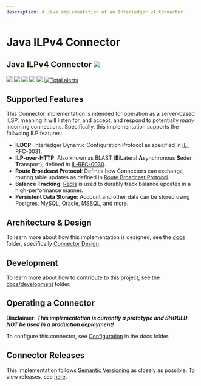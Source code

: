 ```yaml
---
description: A Java implementation of an Interledger v4 Connector.
---
```


# Java ILPv4 Connector

## Java ILPv4 Connector [![](https://img.shields.io/badge/Discuss-Interledger%20Forum-blue.svg)](https://forum.interledger.org/tags/java-ilpv4-connector)

[![](https://circleci.com/gh/sappenin/java-ilpv4-connector.svg?style=shield)](https://circleci.com/gh/sappenin/java-ilpv4-connector) [![](https://codecov.io/gh/sappenin/java-ilpv4-connector/branch/master/graph/badge.svg)](https://codecov.io/gh/sappenin/java-ilpv4-connector) [![](https://img.shields.io/github/license/sappenin/java-ilp-connector.svg)](https://github.com/sappenin/java-ilp-connector/blob/master/LICENSE) [![](https://api.codacy.com/project/badge/Grade/49e43210600d462f861e1813230d855d)](https://www.codacy.com/app/sappenin/java-ilpv4-connector?utm_source=github.com&amp;utm_medium=referral&amp;utm_content=sappenin/java-ilpv4-connector&amp;utm_campaign=Badge_Grade) [![](https://img.shields.io/github/issues/sappenin/java-ilpv4-connector.svg)](https://github.com/sappenin/java-ilpv4-connector/issues) [![Total alerts](https://img.shields.io/lgtm/alerts/g/sappenin/java-ilpv4-connector.svg?logo=lgtm&logoWidth=18)](https://lgtm.com/projects/g/sappenin/java-ilpv4-connector/alerts/)

## Supported Features

This Connector implementation is intended for operation as a server-based ILSP, meaning it will listen for, and accept, and respond to potentially _many_ incoming connections. Specifically, this implementation supports the follwoing ILP features:

* **ILDCP**: Interledger Dynamic Configuration Protocol as specified in [IL-RFC-0031](https://github.com/interledger/rfcs/blob/master/0031-dynamic-configuration-protocol/0031-dynamic-configuration-protocol.md).
* **ILP-over-HTTP**: Also known as BLAST \(**B**i**L**ateral **A**synchronous **S**eder **T**ransport\), defined in [IL-RFC-0030](https://github.com/interledger/rfcs/pull/504).
* **Route Broadcast Protocol**: Defines how Connectors can exchange routing table updates as defined in [Route Broadcast Protocol](https://github.com/interledger/rfcs/pull/455).
* **Balance Tracking**: [Redis](https://redis.io) is used to durably track balance updates in a high-performance manner.
* **Persistent Data Storage**: Account and other data can be stored using Postgres, MySQL, Oracle, MSSQL, and more.

## Architecture & Design

To learn more about how this implementation is designed, see the [docs](https://github.com/sappenin/java-ilpv4-connector/tree/8b48e3aba253bd604564d78deecc445f2ab2d3dc/docs/README.md) folder, specifically [Connector Design](documentation/connector-design.md).

## Development

To learn more about how to contribute to this project, see the [docs/development](documentation/development.md) folder.

## Operating a Connector

**Disclaimer:** _**This implementation is currently a prototype and SHOULD NOT be used in a production deployment!**_

To configure this connector, see [Configuration](documentation/configuration.md) in the docs folder.

## Connector Releases

This implementation follows [Semantic Versioning](https://semver.org/) as closely as possible. To view releases, see [here](https://github.com/sappenin/java-ilpv4-connector/releases).

